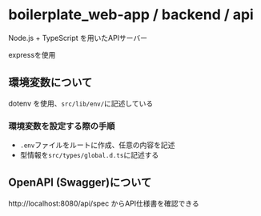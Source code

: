 # boilerplate_web-app / backend / api

Node.js + TypeScript を用いたAPIサーバー

expressを使用

## 環境変数について

dotenv を使用、`src/lib/env/`に記述している

### 環境変数を設定する際の手順

- `.env`ファイルをルートに作成、任意の内容を記述
- 型情報を`src/types/global.d.ts`に記述する

## OpenAPI (Swagger)について

http://localhost:8080/api/spec からAPI仕様書を確認できる
